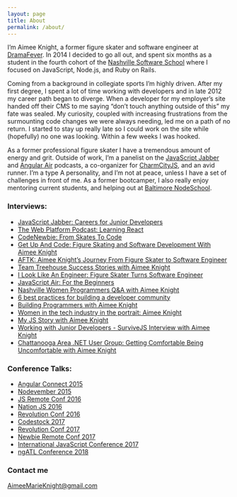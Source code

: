 ```yaml
---
layout: page
title: About
permalink: /about/
---
```


I’m Aimee Knight, a former figure skater and software engineer at
[DramaFever](https://www.dramafever.com/). In 2014 I
decided to go all out, and spent six months as a student in the fourth cohort of
the [Nashville Software School](http://nashvillesoftwareschool.com/) where I focused on JavaScript, Node.js, and Ruby
on Rails.

Coming from a background in collegiate sports I’m highly driven. After my first
degree, I spent a lot of time working with developers and in late 2012 my career
path began to diverge. When a developer for my employer’s site handed off their
CMS to me saying “don’t touch anything outside of this” my fate was sealed. My
curiosity, coupled with  increasing frustrations from the surmounting code
changes we were always needing, led me on a path of no return. I started to stay
up really late so I could work on the site while (hopefully) no one was looking.
Within a few weeks I was hooked.

As a former professional figure skater I have a tremendous amount of energy and
grit. Outside of work, I’m a panelist on the [JavaScript
Jabber](https://devchat.tv/js-jabber/) and [Angular
Air](https://angularair.com/)
podcasts, a co-organizer for [CharmCityJS](http://charmcityjs.com/), and an avid runner. I’m a type A
personality, and I’m not at peace, unless I have a set of challenges in front of
me. As a former bootcamper, I also really enjoy mentoring current students, and
helping out at [Baltimore NodeSchool](http://nodeschool.io/baltimore/).

### Interviews:

* [JavaScript Jabber: Careers for Junior
Developers](https://devchat.tv/js-jabber/153-jsj-careers-for-junior-developers-with-aimee-knight)
* [The Web Platform Podcast: Learning React](http://thewebplatformpodcast.com/86-learning-reactjs)
* [CodeNewbie: From Skates To
Code](http://www.codenewbie.org/podcast/from-skates-to-code)
* [Get Up And Code: Figure Skating and Software Development With Aimee
Knight](http://getupandcode.com/2015/04/10/get-up-and-code-086-figure-skating-and-software-development-with-aimee-knight/)
* [AFTK: Aimee Knight’s Journey From Figure Skater to Software Engineer](http://awayfromthekeyboard.com/2016/01/12/aimee-knights-journey-from-figure-skater-to-software-engineer/)
* [Team Treehouse Success Stories with Aimee Knight](https://teamtreehouse.com/stories/aimee-knight)
* [I Look Like An Engineer: Figure Skater Turns Software Engineer](https://www.sparkpost.com/blog/i-look-like-an-engineer-figure-skater-turns-software-engineer/)
* [JavaScript Air: For the Beginners](https://javascriptair.com/episodes/2016-06-15/)
* [Nashville Women Programmers Q&A with Aimee Knight](https://www.meetup.com/NashvilleWomenProgrammers/events/235880914/)
* [6 best practices for building a developer community](http://marketingland.com/6-best-practices-building-developer-community-203560)
* [Building Programmers with Aimee Knight](https://building.fireside.fm/27)
* [Women in the tech industry in the portrait: Aimee Knight](https://entwickler.de/online/development/women-in-tech-aimee-knight-579799885.html)
* [My JS Story with Aimee Knight](https://devchat.tv/js-jabber/my-js-story-aimee-knight)
* [Working with Junior Developers - SurviveJS Interview with Aimee Knight](https://survivejs.com/blog/junior-interview/)
* [Chattanooga Area .NET User Group: Getting Comfortable Being Uncomfortable with Aimee Knight](https://www.meetup.com/Chattanooga-Area-NET-User-Group-CHADNUG/events/240331865/)

### Conference Talks:

* [Angular Connect 2015](https://youtu.be/B22o_yeDE_s)
* [Nodevember 2015](https://youtu.be/9qkef7IXn6s)
* [JS Remote Conf 2016](https://allremoteconfs.com/js-2016)
* [Nation JS 2016](http://nationjs.com/)
* [Revolution Conf 2016](http://revolutionconf.com)
* [Codestock 2017](https://allremoteconfs.com/newbie-2016)
* [Revolution Conf 2017](https://revolutionconf.com/)
* [Newbie Remote Conf 2017](https://devchat.tv/register/newbie-remote-conf-2017-single)
* [International JavaScript Conference 2017](https://javascript-conference.com/)
* [ngATL Conference 2018](http://ng-atl.org/Speakers)

### Contact me

[AimeeMarieKnight@gmail.com](mailto:aimeemarieknight@gmail.com)
